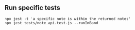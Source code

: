 ## Run specific tests

```
npx jest -t 'a specific note is within the returned notes'
npx jest tests/note_api.test.js --runInBand

```

